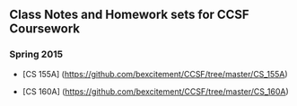 ## Class Notes and Homework sets for CCSF Coursework

### Spring 2015
* [CS 155A] (https://github.com/bexcitement/CCSF/tree/master/CS_155A)

* [CS 160A] (https://github.com/bexcitement/CCSF/tree/master/CS_160A)
